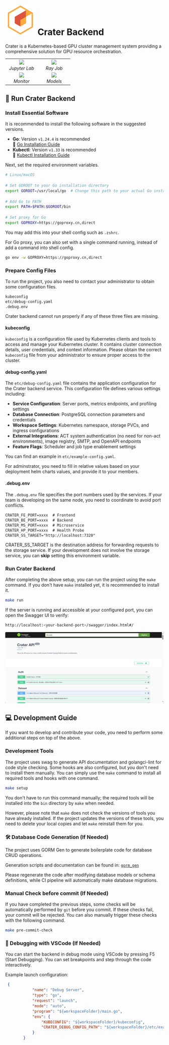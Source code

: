 # ![Crater Backend](./docs/image/icon.png) Crater Backend
Crater is a Kubernetes-based GPU cluster management system providing a comprehensive solution for GPU resource orchestration.

<table>
  <tr>
    <td align="center" width="45%">
      <img src="https://github.com/raids-lab/crater-frontend/blob/main/docs/images/jupyter.gif"><br>
      <em>Jupyter Lab</em>
    </td>
    <td align="center" width="45%">
      <img src="https://github.com/raids-lab/crater-frontend/blob/main/docs/images/ray.gif"><br>
      <em>Ray Job</em>
    </td>
  </tr>
  <tr>
    <td align="center" width="45%">
      <img src="https://github.com/raids-lab/crater-frontend/blob/main/docs/images/monitor.gif"><br>
      <em>Monitor</em>
    </td>
    <td align="center" width="45%">
      <img src="https://github.com/raids-lab/crater-frontend/blob/main/docs/images/datasets.gif"><br>
      <em>Models</em>
    </td>
  </tr>
</table>

## 🚀 Run Crater Backend

### Install Essential Software

It is recommended to install the following software in the suggested versions.

- **Go**: Version `v1.24.4` is recommended  
  📖 [Go Installation Guide](https://go.dev/doc/install)
- **Kubectl**: Version `v1.33` is recommended  
  📖 [Kubectl Installation Guide](https://kubernetes.io/docs/tasks/tools/)

Next, set the required environment variables.

```bash
# Linux/macOS

# Set GOROOT to your Go installation directory
export GOROOT=/usr/local/go  # Change this path to your actual Go installation location

# Add Go to PATH
export PATH=$PATH:$GOROOT/bin

# Set proxy for Go
export GOPROXY=https://goproxy.cn,direct
```

You may add this into your shell config such as `.zshrc`.

For Go proxy, you can also set with a single command running, instead of add a command into shell config.

```bash
go env -w GOPROXY=https://goproxy.cn,direct
```

### Prepare Config Files

To run the project, you also need to contact your administrator to obtain some configuration files.

```
kubeconfig
etc/debug-config.yaml
.debug.env
```

Crater backend cannot run properly if any of these three files are missing.

#### kubeconfig

`kubeconfig` is a configuration file used by Kubernetes clients and tools to access and manage your Kubernetes cluster. It contains cluster connection details, user credentials, and context information. Please obtain the correct `kubeconfig` file from your administrator to ensure proper access to the cluster.

#### debug-config.yaml

The `etc/debug-config.yaml` file contains the application configuration for the Crater backend service. This configuration file defines various settings including:

- **Service Configuration**: Server ports, metrics endpoints, and profiling settings
- **Database Connection**: PostgreSQL connection parameters and credentials
- **Workspace Settings**: Kubernetes namespace, storage PVCs, and ingress configurations
- **External Integrations**: ACT system authentication (no need for non-act environments), image registry, SMTP, and OpenAPI endpoints
- **Feature Flags**: Scheduler and job type enablement settings

You can find an example in `etc/example-config.yaml`. 

For adminstrator, you need to fill in relative values based on your deployment helm charts values, and provide it to your members.

#### .debug.env

The `.debug.env` file specifies the port numbers used by the services. If your team is developing on the same node, you need to coordinate to avoid port conflicts.

```env
CRATER_FE_PORT=xxxx  # Frontend
CRATER_BE_PORT=xxxx  # Backend
CRATER_MS_PORT=xxxx  # Microservice
CRATER_HP_PORT=xxxx  # Health Probe
CRATER_SS_TARGET="http://localhost:7320"
```

CRATER_SS_TARGET is the destination address for forwarding requests to the storage service. If your development does not involve the storage service, you can **skip** setting this environment variable.

### Run Crater Backend

After completing the above setup, you can run the project using the `make` command. If you don't have `make` installed yet, it is recommended to install it.

```bash
make run
```

If the server is running and accessible at your configured port, you can open the Swagger UI to verify:

```bash
http://localhost:<your-backend-port>/swagger/index.html#/
```

![Swagger UI](./docs/image/swag.png)


## 💻 Development Guide

If you want to develop and contribute your code, you need to perform some additional steps on top of the above.

### Development Tools

The project uses swag to generate API documentation and golangci-lint for code style checking. Some hooks are also configured, but you don't need to install them manually. You can simply use the `make` command to install all required tools and hooks with one command.

```bash
make setup
```

You don't have to run this command manually; the required tools will be installed into the `bin` directory by `make` when needed. 

However, please note that `make` does not check the versions of tools you have already installed. If the project updates the versions of these tools, you need to delete your local copies and let `make` reinstall them for you.

### 🛠️ Database Code Generation (If Needed)
The project uses GORM Gen to generate boilerplate code for database CRUD operations.

Generation scripts and documentation can be found in: [`gorm_gen`](./cmd/gorm-gen/README.md)

Please regenerate the code after modifying database models or schema definitions, while CI pipeline will automatically make database migrations.

### Manual Check before commit (If Needed)

If you have completed the previous steps, some checks will be automatically performed by `git` before you commit. If these checks fail, your commit will be rejected. You can also manually trigger these checks with the following command.

```bash
make pre-commit-check
```

### 🐞 Debugging with VSCode (If Needed)

You can start the backend in debug mode using VSCode by pressing F5 (Start Debugging). You can set breakpoints and step through the code interactively.

Example launch configuration:

```json
 {
            "name": "Debug Server",
            "type": "go",
            "request": "launch",
            "mode": "auto",
            "program": "${workspaceFolder}/main.go",
            "env": {
                "KUBECONFIG": "${workspaceFolder}/kubeconfig",
                "CRATER_DEBUG_CONFIG_PATH": "${workspaceFolder}/etc/example-config.yaml",
            }
        }
```
